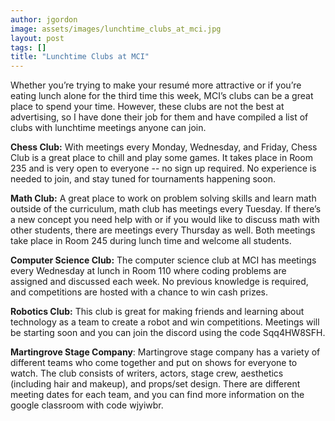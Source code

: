 ```yaml
---
author: jgordon
image: assets/images/lunchtime_clubs_at_mci.jpg
layout: post
tags: []
title: "Lunchtime Clubs at MCI"
---
```


Whether you’re trying to make your resumé more attractive or if you’re
eating lunch alone for the third time this week, MCI’s clubs can be a
great place to spend your time. However, these clubs are not the best at
advertising, so I have done their job for them and have compiled a list
of clubs with lunchtime meetings anyone can join.

**Chess Club:** With meetings every Monday, Wednesday, and Friday, Chess
Club is a great place to chill and play some games. It takes place in
Room 235 and is very open to everyone -- no sign up required. No
experience is needed to join, and stay tuned for tournaments happening
soon.

**Math Club:** A great place to work on problem solving skills and learn
math outside of the curriculum, math club has meetings every Tuesday. If
there’s a new concept you need help with or if you would like to discuss
math with other students, there are meetings every Thursday as well.
Both meetings take place in Room 245 during lunch time and welcome all
students.

**Computer Science Club:** The computer science club at MCI has meetings
every Wednesday at lunch in Room 110 where coding problems are assigned
and discussed each week. No previous knowledge is required, and
competitions are hosted with a chance to win cash prizes.

**Robotics Club:** This club is great for making friends and learning
about technology as a team to create a robot and win competitions.
Meetings will be starting soon and you can join the discord using the
code Sqq4HW8SFH.

**Martingrove Stage Company**: Martingrove stage company has a variety
of different teams who come together and put on shows for everyone to
watch. The club consists of writers, actors, stage crew, aesthetics
(including hair and makeup), and props/set design. There are different
meeting dates for each team, and you can find more information on the
google classroom with code wjyiwbr.
